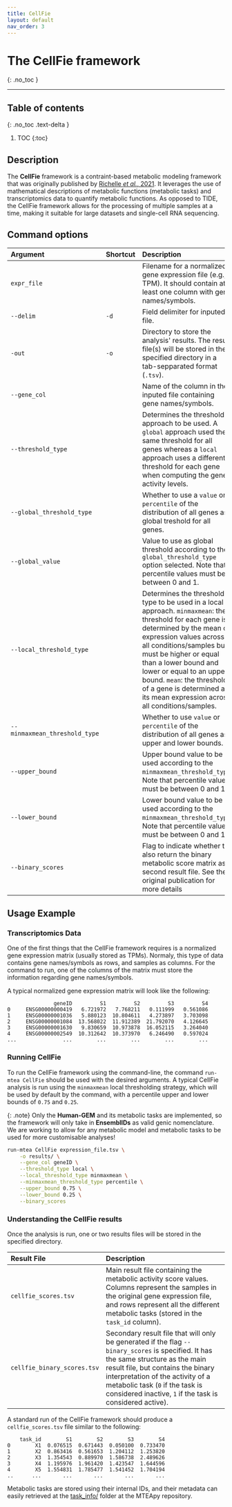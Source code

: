 ```yaml
---
title: CellFie
layout: default
nav_order: 3
---
```


# **The CellFie framework**
{: .no_toc }
***

## Table of contents
{: .no_toc .text-delta }
1. TOC
{:toc}

## Description

The **CellFie** framework is a contraint-based metabolic modeling framework that was originally published by [Richelle _et al._, 2021](https://doi.org/10.1016/j.crmeth.2021.100040). It leverages the use of mathematical descriptions of metabolic functions (metabolic tasks) and transcriptomics data to quantify metabolic functions. As opposed to TIDE, the CellFie framework allows for the processing of multiple samples at a time, making it suitable for large datasets and single-cell RNA sequencing.

## Command options

| Argument | Shortcut | Description | Default |
|:-------- |:-------- |:----------- |:------- |
| `expr_file` | | Filename for a normalized gene expression file (e.g., TPM). It should contain at least one column with gene names/symbols. | |
| `--delim` | `-d` | Field delimiter for inputed file. | `\t` |
| `-out` | `-o` | Directory to store the analysis' results. The result file(s) will be stored in the specified directory in a tab-sepparated format (`.tsv`). | `CellFie_results/` |
| `--gene_col` | | Name of the column in the inputed file containing gene names/symbols. | `geneID` |
| `--threshold_type` | | Determines the threshold approach to be used. A `global` approach used the same threshold for all genes whereas a `local` approach uses a different threshold for each gene when computing the gene activity levels. | `local` |
| `--global_threshold_type` | | Whether to use a `value` or a `percentile` of the distribution of all genes as global treshold for all genes. | `percentile` |
| `--global_value` | | Value to use as global threshold according to the `global_threshold_type` option selected. Note that percentile values must be between 0 and 1. | `0.75` |
| `--local_threshold_type` | | Determines the threshold type to be used in a local approach. `minmaxmean`: the threshold for each gene is determined by the mean of expression values across all conditions/samples but must be higher or equal than a lower bound and lower or equal to an upper bound. `mean`: the threshold of a gene is determined as its mean expression across all conditions/samples. | `minmaxmean` |
| `--minmaxmean_threshold_type` | | Whether to use `value` or `percentile` of the distribution of all genes as upper and lower bounds. | `percentile` |
| `--upper_bound` | | Upper bound value to be used according to the `minmaxmean_threshold_type`. Note that percentile values must be between 0 and 1. | `0.75` |
| `--lower_bound` | | Lower bound value to be used according to the `minmaxmean_threshold_type`. Note that percentile values must be between 0 and 1. | `0.25` |
| `--binary_scores` | | Flag to indicate whether to also return the binary metabolic score matrix as a second result file. See the original publication for more details | `False` |

## Usage Example

### Transcriptomics Data

One of the first things that the CellFie framework requires is a normalized gene expression matrix (usually stored as TPMs). Normaly, this type of data contains gene names/symbols as rows, and samples as columns. For the command to run, one of the columns of the matrix must store the information regarding gene names/symbols.

A typical normalized gene expression matrix will look like the following:

```
               geneID         S1         S2         S3         S4
0     ENSG00000000419   6.721972   7.768211   0.111999   0.561086
1     ENSG00000001036   5.880123  10.804611   4.273897   3.703098
2     ENSG00000001084  13.568022  11.912389  21.792070   4.126645
3     ENSG00000001630   9.830659  10.973878  16.052115   3.264040
4     ENSG00000002549  10.312642  10.373970   6.246490   0.597024
...               ...        ...        ...        ...        ...
```

### Running CellFie

To run the CellFie framework using the command-line, the command `run-mtea CellFie` should be used with the desired arguments. A typical CellFie analysis is run using the `minmaxmean` local thresholding strategy, which will be used by default by the command, with a percentile upper and lower bounds of `0.75` and `0.25`.

{: .note}
Only the **Human-GEM** and its metabolic tasks are implemented, so the framework will only take in **EnsemblIDs** as valid genic nomenclature. We are working to allow for any metabolic model and metabolic tasks to be used for more customisable analyses!

```sh
run-mtea CellFie expression_file.tsv \
    -o results/ \
    --gene_col geneID \
    --threshold_type local \
    --local_threshold_type minmaxmean \
    --minmaxmean_threshold_type percentile \
    --upper_bound 0.75 \
    --lower_bound 0.25 \
    --binary_scores
```

### Understanding the CellFie results

Once the analysis is run, one or two results files will be stored in the specified directory.

| Result File | Description |
|:----------- |:----------- |
| `cellfie_scores.tsv` | Main result file containing the metabolic activity score values. Columns represent the samples in the original gene expression file, and rows represent all the different metabolic tasks (stored in the `task_id` column). |
| `cellfie_binary_scores.tsv` | Secondary result file that will only be generated if the flag `--binary_scores` is specified. It has the same structure as the main result file, but contains the binary interpretation of the activity of a metabolic task (`0` if the task is considered inactive, `1` if the task is considered active). | 

A standard run of the CellFie framework should produce a `cellfie_scores.tsv` file similar to the following:

```
    task_id        S1        S2        S3        S4
0        X1  0.076515  0.671443  0.050100  0.733470
1        X2  0.863416  0.561653  1.204112  1.253820
2        X3  1.354543  0.889970  1.586738  2.489626
3        X4  1.195976  1.961420  1.423547  1.644596
4        X5  1.554831  1.785477  1.541452  1.704194
..      ...       ...       ...       ...       ...
```

Metabolic tasks are stored using their internal IDs, and their metadata can easily retrieved at the [task_info/](https://github.com/bsc-life/mteapy/tree/main/task_info) folder at the MTEApy repository.